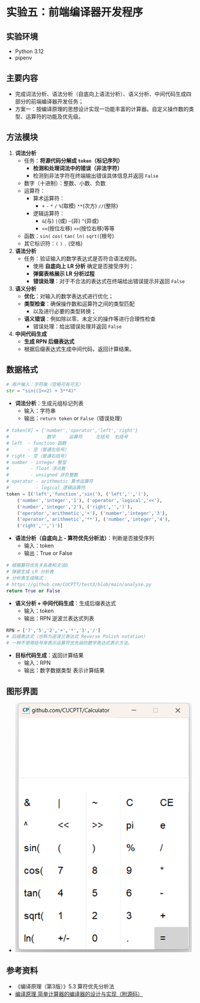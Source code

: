 # 实验五：前端编译器开发程序

## 实验环境

- Python 3.12
- pipenv

## 主要内容

- 完成词法分析、语法分析（自底向上语法分析）、语义分析、中间代码生成四部分的前端编译器开发任务；
- 方案一：按编译原理的思想设计实现一功能丰富的计算器。自定义操作数的类型、运算符的功能及优先级。

## 方法模块

1. **词法分析**
   - 任务：**将源代码分解成 `token`（标记序列）**
     - **检测和处理词法中的错误（非法字符）**
     - 检测到非法字符在终端输出错误具体信息并返回 `False`
   - 数字（十进制）：整数、小数、负数
   - 运算符：
     - 算术运算符：
       - `+` `-` `*` `/` `%`(取模) `**`(次方) `//`(整除)
     - 逻辑运算符：
       - `&`(与) `|`(或) `~`(非) `^`(异或)
       - `<<`(按位左移) `>>`(按位右移)等等
   - 函数：`sin(` `cos(` `tan(`  `ln(` `sqrt(`(根号)
   - 其它标识符：`(` `)` `.` (空格)
2. **语法分析**
   - 任务：验证输入的数学表达式是否符合语法规则。
     - 使用 **自底向上 LR 分析** 确定是否接受序列；
     - **弹窗表格展示 LR 分析过程**
     - **错误处理**：对于不合法的表达式在终端给出错误提示并返回 `False`
3. **语义分析**
   - **优化**：对输入的数学表达式进行优化；
   - **类型检查**：确保操作数和运算符之间的类型匹配
     - 以及进行必要的类型转换；
   - **语义错误**：例如除以零、未定义的操作等进行合理性检查
     - 错误处理：给出错误处理并返回 `False`
4. **中间代码生成**
   - **生成 RPN 后缀表达式**
   - 根据后缀表达式生成中间代码，返回计算结果。

## 数据格式

```python
# 用户输入：字符串（空格可有可无）
str = "sin((1<<2) + 3**4)"
```

- **词法分析**：生成元组标记列表
  - 输入：字符串
  - 输出：`return token` or `False`（错误处理）

```python
# token[0] = {'number','operator','left','right'}
#              数字     运算符     左括号  右括号
# left  - function 函数
#       - 空（普通左括号）
# right - 空（普通右括号）
# number - integer 整型
#        - float 浮点数
#        - unsigned 非负整数
# operator - arithmetic 算术运算符
#          - logical 逻辑运算符
token = [('left','function','sin('), ('left','','('),
    ('number','integer','1'), ('operator','logical','<<'),
    ('number','integer','2'), ('right','',')'),
    ('operator','arithmetic','+'), ('number','integer','3'),
    ('operator','arithmetic','**'), ('number','integer','4'),
    ('right','',')')]
```

- **语法分析（自底向上 - 算符优先分析法）**：判断是否接受序列
  - 输入：token
  - 输出：True or False

```python
# 根据算符优先关系表和文法G
# 弹窗生成 LR 分析表
# 分析表生成格式：
# https://github.com/CUCPTT/test3/blob/main/analyse.py
return True or False
```

- **语义分析 + 中间代码生成**：生成后缀表达式
  - 输入：token
  - 输出：RPN 逆波兰表达式列表

```python
RPN = ['7','5','2','+','*','3','/']
# 后缀表达式（也称为逆波兰表达式 Reverse Polish notation）
# 一种不使用括号来表示运算符优先级的数学表达式表示方法。
```

- **目标代码生成**：返回计算结果
  - 输入：RPN
  - 输出：数字数据类型 表示计算结果

## 图形界面

- ![](misc/GUI.png)

## 参考资料

- 《编译原理（第3版）》5.3 算符优先分析法
- [编译原理 简单计算器的编译器的设计与实现（附源码）](https://blog.csdn.net/hhypractise/article/details/107138566)
